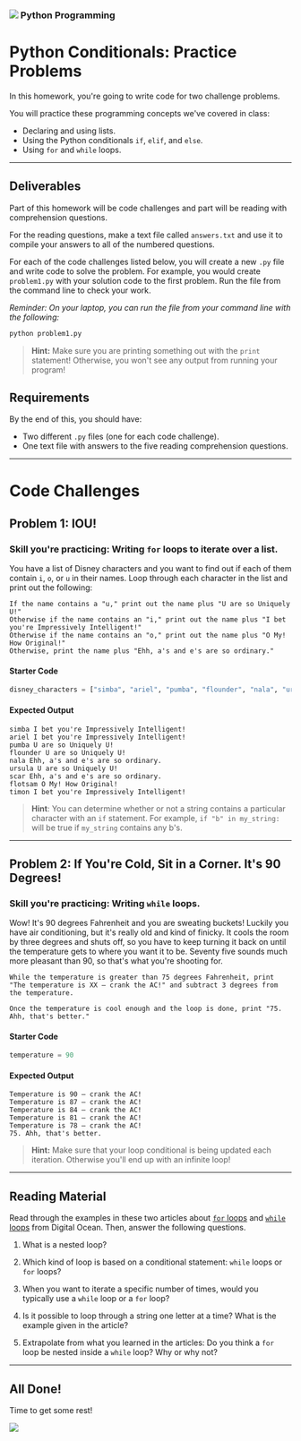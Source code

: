 ### ![](https://ga-dash.s3.amazonaws.com/production/assets/logo-9f88ae6c9c3871690e33280fcf557f33.png) Python Programming

<!---
This assignment was developed by Brandi

Questions? Comments?
1. Log an issue to this repo to alert me of a problem.
2. Suggest an edit yourself by forking this repo, making edits, and submitting a pull request with your changes back to our master branch.
3. Hit me up on Slack @brandib.
--->

# Python Conditionals: Practice Problems

In this homework, you're going to write code for two challenge problems.

You will practice these programming concepts we've covered in class:

* Declaring and using lists.
* Using the Python conditionals `if`, `elif`, and `else`.
* Using `for` and `while` loops.

---

## Deliverables

Part of this homework will be code challenges and part will be reading with comprehension questions.

For the reading questions, make a text file called `answers.txt` and use it to compile your answers to all of the numbered questions.

For each of the code challenges listed below, you will create a new `.py` file and write code to solve the problem. For example, you would create `problem1.py` with your solution code to the first problem. Run the file from the command line to check your work.

*Reminder: On your laptop, you can run the file from your command line with the following:*

```python
python problem1.py
```

> **Hint:** Make sure you are printing something out with the `print` statement! Otherwise, you won't see any output from running your program!


## Requirements

By the end of this, you should have:
* Two different `.py` files (one for each code challenge).
* One text file with answers to the five reading comprehension questions.

---

# Code Challenges

## Problem 1: IOU!

### Skill you're practicing: Writing `for` loops to iterate over a list.

You have a list of Disney characters and you want to find out if each of them contain `i`, `o`, or `u` in their names. Loop through each character in the list and print out the following:

```
If the name contains a "u," print out the name plus "U are so Uniquely U!"
Otherwise if the name contains an "i," print out the name plus "I bet you're Impressively Intelligent!"
Otherwise if the name contains an "o," print out the name plus "O My! How Original!"
Otherwise, print the name plus "Ehh, a's and e's are so ordinary."
```

#### Starter Code

```python
disney_characters = ["simba", "ariel", "pumba", "flounder", "nala", "ursula", "scar", "flotsam", "timon"]

```

#### Expected Output

```
simba I bet you're Impressively Intelligent!
ariel I bet you're Impressively Intelligent!
pumba U are so Uniquely U!
flounder U are so Uniquely U!
nala Ehh, a's and e's are so ordinary.
ursula U are so Uniquely U!
scar Ehh, a's and e's are so ordinary.
flotsam O My! How Original!
timon I bet you're Impressively Intelligent!
```


> **Hint**: You can determine whether or not a string contains a particular character with an `if` statement. For example, `if "b" in my_string:` will be true if `my_string` contains any b's.

---

## Problem 2: If You're Cold, Sit in a Corner. It's 90 Degrees!

### Skill you're practicing: Writing `while` loops.

Wow! It's 90 degrees Fahrenheit and you are sweating buckets! Luckily you have air conditioning, but it's really old and kind of finicky. It cools the room by three degrees and shuts off, so you have to keep turning it back on until the temperature gets to where you want it to be. Seventy five sounds much more pleasant than 90, so that's what you're shooting for.

```
While the temperature is greater than 75 degrees Fahrenheit, print "The temperature is XX — crank the AC!" and subtract 3 degrees from the temperature.

Once the temperature is cool enough and the loop is done, print "75. Ahh, that's better."
```

#### Starter Code

```python
temperature = 90
```

#### Expected Output

```
Temperature is 90 — crank the AC!
Temperature is 87 — crank the AC!
Temperature is 84 — crank the AC!
Temperature is 81 — crank the AC!
Temperature is 78 — crank the AC!
75. Ahh, that's better.
```

> **Hint:** Make sure that your loop conditional is being updated each iteration. Otherwise you'll end up with an infinite loop!

---

## Reading Material

Read through the examples in these two articles about [`for` loops](https://www.digitalocean.com/community/tutorials/how-to-construct-for-loops-in-python-3) and [`while` loops](https://www.digitalocean.com/community/tutorials/how-to-construct-while-loops-in-python-3) from Digital Ocean. Then, answer the following questions.

1. What is a nested loop?

2. Which kind of loop is based on a conditional statement: `while` loops or `for` loops?

3. When you want to iterate a specific number of times, would you typically use a `while` loop or a `for` loop?

4. Is it possible to loop through a string one letter at a time? What is the example given in the article?

5. Extrapolate from what you learned in the articles: Do you think a `for` loop be nested inside a `while` loop? Why or why not?

---

## All Done!

Time to get some rest!

![](https://media.giphy.com/media/13h8Y1oVRO30KQ/giphy.gif)
